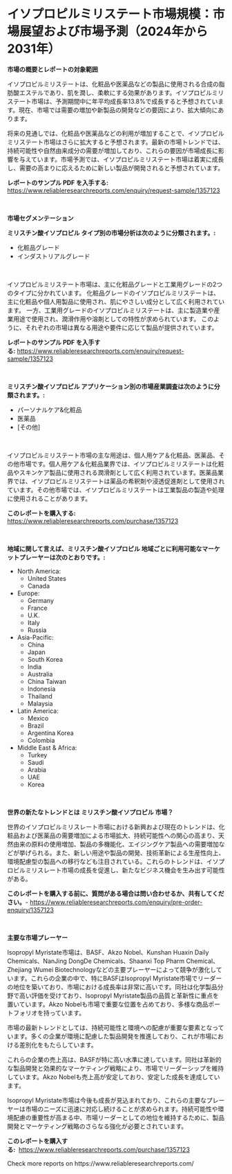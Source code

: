 <p><h1>イソプロピルミリステート市場規模：市場展望および市場予測（2024年から2031年）</h1></p><p><strong>市場の概要とレポートの対象範囲</strong></p>
<p><p>イソプロピルミリステートは、化粧品や医薬品などの製品に使用される合成の脂肪酸エステルであり、肌を潤し、柔軟にする効果があります。イソプロピルミリステート市場は、予測期間中に年平均成長率13.8%で成長すると予想されています。現在、市場では需要の増加や新製品の開発などの要因により、拡大傾向にあります。</p><p>将来の見通しでは、化粧品や医薬品などの利用が増加することで、イソプロピルミリステート市場はさらに拡大すると予想されます。最新の市場トレンドでは、持続可能性や自然由来成分の需要が増加しており、これらの要因が市場成長に影響を与えています。市場予測では、イソプロピルミリステート市場は着実に成長し、需要の高まりに応えるために新しい製品が開発されると予想されています。</p></p>
<p><strong>レポートのサンプル PDF を入手する:</strong> <a href="https://www.reliableresearchreports.com/enquiry/request-sample/1357123">https://www.reliableresearchreports.com/enquiry/request-sample/1357123</a></p>
<p>&nbsp;</p>
<p><strong>市場セグメンテーション</strong></p>
<p><strong>ミリスチン酸イソプロピル タイプ別の市場分析は次のように分類されます。:</strong></p>
<p><ul><li>化粧品グレード</li><li>インダストリアルグレード</li></ul></p>
<p>&nbsp;</p>
<p><p>イソプロピルミリステート市場は、主に化粧品グレードと工業用グレードの2つのタイプに分かれています。 化粧品グレードのイソプロピルミリステートは、主に化粧品や個人用製品に使用され、肌にやさしい成分として広く利用されています。 一方、工業用グレードのイソプロピルミリステートは、主に製造業や産業用途で使用され、潤滑作用や溶剤としての特性が求められています。 このように、それぞれの市場は異なる用途や要件に応じて製品が提供されています。</p></p>
<p><strong>レポートのサンプル PDF を入手する:</strong>&nbsp;<a href="https://www.reliableresearchreports.com/enquiry/request-sample/1357123">https://www.reliableresearchreports.com/enquiry/request-sample/1357123</a></p>
<p>&nbsp;</p>
<p><strong> ミリスチン酸イソプロピル アプリケーション別の市場産業調査は次のように分類されます。:</strong></p>
<p><ul><li>パーソナルケア&化粧品</li><li>医薬品</li><li>[その他]</li></ul></p>
<p>&nbsp;</p>
<p><p>イソプロピルミリステート市場の主な用途は、個人用ケア＆化粧品、医薬品、その他市場です。個人用ケア＆化粧品業界では、イソプロピルミリステートは化粧品やスキンケア製品に使用される潤滑剤として広く利用されています。医薬品業界では、イソプロピルミリステートは薬品の希釈剤や浸透促進剤として使用されています。その他市場では、イソプロピルミリステートは工業製品の製造や処理に使用されることがあります。</p></p>
<p><strong>このレポートを購入する:</strong>&nbsp; <a href="https://www.reliableresearchreports.com/purchase/1357123">https://www.reliableresearchreports.com/purchase/1357123</a></p>
<p>&nbsp;</p>
<p><strong>地域に関して言えば、ミリスチン酸イソプロピル 地域ごとに利用可能なマーケットプレーヤーは次のとおりです。:</strong></p>
<p><ul>
    <li>
        North America:
        <ul>
            <li>United States</li>
            <li>Canada</li>
        </ul>
    </li>
    <li>
        Europe:
        <ul>
            <li>Germany</li>
            <li>France</li>
            <li>U.K.</li>
            <li>Italy</li>
            <li>Russia</li>
        </ul>
    </li>
    <li>
        Asia-Pacific:
        <ul>
            <li>China</li>
            <li>Japan</li>
            <li>South Korea</li>
            <li>India</li>
            <li>Australia</li>
            <li>China Taiwan</li>
            <li>Indonesia</li>
            <li>Thailand</li>
            <li>Malaysia</li>
        </ul>
    </li>
    <li>
        Latin America:
        <ul>
            <li>Mexico</li>
            <li>Brazil</li>
            <li>Argentina Korea</li>
            <li>Colombia</li>
        </ul>
    </li>
    <li>
        Middle East & Africa:
        <ul>
            <li>Turkey</li>
            <li>Saudi</li>
            <li>Arabia</li>
            <li>UAE</li>
            <li>Korea</li>
        </ul>
    </li>
    </ul></p>
<p>&nbsp;</p>
<p><strong>世界の新たなトレンドとは ミリスチン酸イソプロピル 市場？</strong></p>
<p><p>世界のイソプロピルミリスレート市場における新興および現在のトレンドは、化粧品および医薬品の需要増加による市場拡大、持続可能性への関心の高まり、天然由来の原料の使用増加、製品の多機能化、エイジングケア製品への需要増加などが挙げられる。また、新しい用途や製品の開発、技術革新による生産性向上、環境配慮型の製品への移行なども注目されている。これらのトレンドは、イソプロピルミリスレート市場の成長を促進し、新たなビジネス機会を生み出す可能性がある。</p></p>
<p><strong>このレポートを購入する前に、質問がある場合は問い合わせるか、共有してください。</strong>- <a href="https://www.reliableresearchreports.com/enquiry/pre-order-enquiry/1357123">https://www.reliableresearchreports.com/enquiry/pre-order-enquiry/1357123</a></p>
<p>&nbsp;</p>
<p><strong>主要な市場プレーヤー</strong></p>
<p><p>Isopropyl Myristate市場は、BASF、Akzo Nobel、Kunshan Huaxin Daily Chemicals、NanJing DongDe Chemicals、Shaanxi Top Pharm Chemical、Zhejiang Wumei Biotechnologyなどの主要プレーヤーによって競争が激化しています。これらの企業の中で、特にBASFはIsopropyl Myristate市場でリーダーの地位を築いており、市場における成長率は非常に高いです。同社は化学製品分野で高い評価を受けており、Isopropyl Myristate製品の品質と革新性に重点を置いています。Akzo Nobelも市場で重要な位置を占めており、多様な商品ポートフォリオを持っています。</p><p>市場の最新トレンドとしては、持続可能性と環境への配慮が重要な要素となっています。多くの企業が環境に配慮した製品開発を推進しており、これが市場における差別化をもたらしています。</p><p>これらの企業の売上高は、BASFが特に高い水準に達しています。同社は革新的な製品開発と効果的なマーケティング戦略により、市場でリーダーシップを維持しています。Akzo Nobelも売上高が安定しており、安定した成長を達成しています。</p><p>Isopropyl Myristate市場は今後も成長が見込まれており、これらの主要なプレーヤーは市場のニーズに迅速に対応し続けることが求められます。持続可能性や環境配慮の重要性が高まる中、市場リーダーとしての地位を維持するために、製品開発とマーケティング戦略のさらなる強化が必要とされています。</p></p>
<p><strong>このレポートを購入する:</strong>&nbsp;&nbsp;<a href="https://www.reliableresearchreports.com/purchase/1357123">https://www.reliableresearchreports.com/purchase/1357123</a></p>
<p>Check more reports on https://www.reliableresearchreports.com/</p>